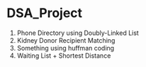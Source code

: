 # DSA_Project

1) Phone Directory using Doubly-Linked List
2) Kidney Donor Recipient Matching 
3) Something using huffman coding 
4) Waiting List + Shortest Distance 
